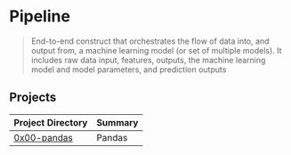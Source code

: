 # Pipeline

> End-to-end construct that orchestrates the flow of data into, and output from, a machine learning model (or set of multiple models). It includes raw data input, features, outputs, the machine learning model and model parameters, and prediction outputs

## Projects

| Project Directory | Summary |
| ------ | ------ |
| [0x00-pandas](https://github.com/jhonaRiver/holbertonschool-machine_learning/tree/master/pipeline/0x00-pandas)| Pandas|
